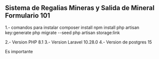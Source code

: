 ## Sistema de Regalias Mineras y Salida de Mineral Formulario 101

1.- comandos para instalar
composer install
npm install
php artisan key:generate
php migrate --seed
php artisan storage:link

2.- Version PHP 8.1
3.- Version Laravel 10.28.0
4.- Version de postgres 15

Es importante
